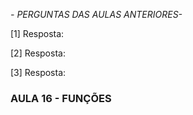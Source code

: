 *- PERGUNTAS DAS AULAS ANTERIORES-* 

[1]
Resposta:

[2]
Resposta:

[3]
Resposta:


### AULA 16 - FUNÇÕES
